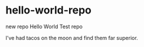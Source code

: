 # hello-world-repo
new repo
Hello World Test repo

I've had tacos on the moon and find them far superior.
